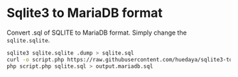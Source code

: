 # Sqlite3 to MariaDB format

Convert .sql of SQLITE to MariaDB format. Simply change the `sqlite.sqlite`.
```bash
sqlite3 sqlite.sqlite .dump > sqlite.sql
curl -o script.php https://raw.githubusercontent.com/huedaya/sqlite3-to-mariadb-format/main/script.php
php script.php sqlite.sql > output.mariadb.sql
```
